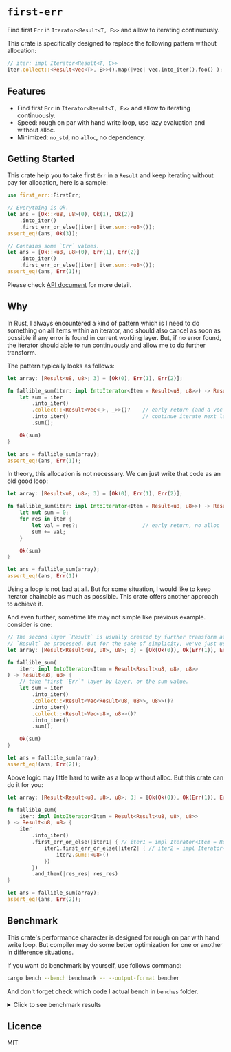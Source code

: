 # `first-err`

Find first `Err` in `Iterator<Result<T, E>>` and allow to iterating continuously.

This crate is specifically designed to replace the following pattern without allocation:

```rust
// iter: impl Iterator<Result<T, E>>
iter.collect::<Result<Vec<T>, E>>().map(|vec| vec.into_iter().foo() );
```



## Features

- Find first `Err` in `Iterator<Result<T, E>>` and allow to iterating continuously.
- Speed: rough on par with hand write loop, use lazy evaluation and without alloc.
- Minimized: `no_std`, no `alloc`, no dependency.



## Getting Started

This crate help you to take first `Err` in a `Result` and keep iterating without
pay for allocation, here is a sample:

```rust
use first_err::FirstErr;

// Everything is Ok.
let ans = [Ok::<u8, u8>(0), Ok(1), Ok(2)]
    .into_iter()
    .first_err_or_else(|iter| iter.sum::<u8>());
assert_eq!(ans, Ok(3));

// Contains some `Err` values.
let ans = [Ok::<u8, u8>(0), Err(1), Err(2)]
    .into_iter()
    .first_err_or_else(|iter| iter.sum::<u8>());
assert_eq!(ans, Err(1));
```

Please check [API document](https://docs.rs/first-err) for more detail.



## Why

In Rust, I always encountered a kind of pattern which is I need to do something on all
items within an iterator, and should also cancel as soon as possible if any error is
found in current working layer. But, if no error found, the iterator should able to run
continuously and allow me to do further transform.

The pattern typically looks as follows:

```rust
let array: [Result<u8, u8>; 3] = [Ok(0), Err(1), Err(2)];

fn fallible_sum(iter: impl IntoIterator<Item = Result<u8, u8>>) -> Result<u8, u8> {
    let sum = iter
        .into_iter()
        .collect::<Result<Vec<_>, _>>()?    // early return (and a vec alloc in here)
        .into_iter()                        // continue iterate next layer ...
        .sum();

    Ok(sum)
}

let ans = fallible_sum(array);
assert_eq!(ans, Err(1));
```

In theory, this allocation is not necessary. We can just write that code as an old good
loop:

```rust
let array: [Result<u8, u8>; 3] = [Ok(0), Err(1), Err(2)];

fn fallible_sum(iter: impl IntoIterator<Item = Result<u8, u8>>) -> Result<u8, u8> {
    let mut sum = 0;
    for res in iter {
        let val = res?;                     // early return, no alloc
        sum += val;
    }

    Ok(sum)
}

let ans = fallible_sum(array);
assert_eq!(ans, Err(1))
```

Using a loop is not bad at all. But for some situation, I would like to keep iterator
chainable as much as possible. This crate offers another approach to achieve it.

And even further, sometime life may not simple like previous example. consider is one:

```rust
// The second layer `Result` is usually created by further transform after the first layer
// `Result` be processed. But for the sake of simplicity, we've just use pre-defined values.
let array: [Result<Result<u8, u8>, u8>; 3] = [Ok(Ok(0)), Ok(Err(1)), Err(2)];

fn fallible_sum(
    iter: impl IntoIterator<Item = Result<Result<u8, u8>, u8>>
) -> Result<u8, u8> {
    // take "first `Err`" layer by layer, or the sum value.
    let sum = iter
        .into_iter()
        .collect::<Result<Vec<Result<u8, u8>>, u8>>()?
        .into_iter()
        .collect::<Result<Vec<u8>, u8>>()?
        .into_iter()
        .sum();

    Ok(sum)
}

let ans = fallible_sum(array);
assert_eq!(ans, Err(2));
```

Above logic may little hard to write as a loop without alloc. But this crate can do it
for you:

```rust
let array: [Result<Result<u8, u8>, u8>; 3] = [Ok(Ok(0)), Ok(Err(1)), Err(2)];

fn fallible_sum(
    iter: impl IntoIterator<Item = Result<Result<u8, u8>, u8>>
) -> Result<u8, u8> {
    iter
        .into_iter()
        .first_err_or_else(|iter1| { // iter1 = impl Iterator<Item = Result<u8, u8>>
            iter1.first_err_or_else(|iter2| { // iter2 = impl Iterator<Item = u8>
                iter2.sum::<u8>()
            })
        })
        .and_then(|res_res| res_res)
}

let ans = fallible_sum(array);
assert_eq!(ans, Err(2));
```



## Benchmark

This crate's performance character is designed for rough on par with hand write loop.
But compiler may do some better optimization for one or another in difference situations.

If you want do benchmark by yourself, use follows command:

```sh
cargo bench --bench benchmark -- --output-format bencher
```

And don't forget check which code I actual bench in `benches` folder.



<details>
  <summary>Click to see benchmark results</summary>
  <p>

  ### Environment

  - cpu: AMD Ryzen 5 3600 6-Core Processor
  - os: Debian GNU/Linux 12 (bookworm)
  - kernel: Linux 6.1.0-10-amd64 #1 SMP PREEMPT_DYNAMIC Debian 6.1.38-1 (2023-07-14)
  - rustc: 1.72.0 (5680fa18f 2023-08-23)
  - cargo: 1.72.0 (103a7ff2e 2023-08-15)

  ### Results

  ```txt
  test bench_100000_err_at_0______/__collect ... bench:          13 ns/iter (+/- 0)
  test bench_100000_err_at_0______/_____loop ... bench:           1 ns/iter (+/- 0)
  test bench_100000_err_at_0______/first_err ... bench:           1 ns/iter (+/- 0)

  test bench_100000_err_at_1______/__collect ... bench:          19 ns/iter (+/- 0)
  test bench_100000_err_at_1______/_____loop ... bench:           2 ns/iter (+/- 0)
  test bench_100000_err_at_1______/first_err ... bench:           2 ns/iter (+/- 0)

  test bench_100000_err_at_10_____/__collect ... bench:          82 ns/iter (+/- 1)
  test bench_100000_err_at_10_____/_____loop ... bench:           3 ns/iter (+/- 0)
  test bench_100000_err_at_10_____/first_err ... bench:           3 ns/iter (+/- 0)

  test bench_100000_err_at_100____/__collect ... bench:         276 ns/iter (+/- 3)
  test bench_100000_err_at_100____/_____loop ... bench:           9 ns/iter (+/- 0)
  test bench_100000_err_at_100____/first_err ... bench:           7 ns/iter (+/- 0)

  test bench_100000_err_at_1000___/__collect ... bench:        1027 ns/iter (+/- 39)
  test bench_100000_err_at_1000___/_____loop ... bench:          66 ns/iter (+/- 1)
  test bench_100000_err_at_1000___/first_err ... bench:          60 ns/iter (+/- 0)

  test bench_100000_err_at_10000__/__collect ... bench:        6168 ns/iter (+/- 149)
  test bench_100000_err_at_10000__/_____loop ... bench:         604 ns/iter (+/- 10)
  test bench_100000_err_at_10000__/first_err ... bench:         605 ns/iter (+/- 1)

  test bench_100000_err_at_99999__/__collect ... bench:       57075 ns/iter (+/- 344)
  test bench_100000_err_at_99999__/_____loop ... bench:        5985 ns/iter (+/- 19)
  test bench_100000_err_at_99999__/first_err ... bench:        5980 ns/iter (+/- 11)

  test bench_100000_err_at_100000_/__collect ... bench:       60171 ns/iter (+/- 4611)
  test bench_100000_err_at_100000_/_____loop ... bench:        5982 ns/iter (+/- 8)
  test bench_100000_err_at_100000_/first_err ... bench:        5987 ns/iter (+/- 33)

  test bench_100000_err_not_exists/__collect ... bench:       58460 ns/iter (+/- 343)
  test bench_100000_err_not_exists/_____loop ... bench:           1 ns/iter (+/- 0)
  test bench_100000_err_not_exists/first_err ... bench:           1 ns/iter (+/- 0)

  test bench_100000_l1_err_at_0_______l2_err_at_1000___/__collect ... bench:          14 ns/iter (+/- 0)
  test bench_100000_l1_err_at_0_______l2_err_at_1000___/_____loop ... bench:           3 ns/iter (+/- 0)
  test bench_100000_l1_err_at_0_______l2_err_at_1000___/first_err ... bench:           6 ns/iter (+/- 0)

  test bench_100000_l1_err_at_1_______l2_err_at_1000___/__collect ... bench:          21 ns/iter (+/- 0)
  test bench_100000_l1_err_at_1_______l2_err_at_1000___/_____loop ... bench:           3 ns/iter (+/- 0)
  test bench_100000_l1_err_at_1_______l2_err_at_1000___/first_err ... bench:           6 ns/iter (+/- 0)

  test bench_100000_l1_err_at_10______l2_err_at_1000___/__collect ... bench:          95 ns/iter (+/- 1)
  test bench_100000_l1_err_at_10______l2_err_at_1000___/_____loop ... bench:          13 ns/iter (+/- 0)
  test bench_100000_l1_err_at_10______l2_err_at_1000___/first_err ... bench:          10 ns/iter (+/- 0)

  test bench_100000_l1_err_at_100_____l2_err_at_1000___/__collect ... bench:         362 ns/iter (+/- 3)
  test bench_100000_l1_err_at_100_____l2_err_at_1000___/_____loop ... bench:         110 ns/iter (+/- 2)
  test bench_100000_l1_err_at_100_____l2_err_at_1000___/first_err ... bench:          72 ns/iter (+/- 0)

  test bench_100000_l1_err_at_1000____l2_err_at_1000___/__collect ... bench:        1319 ns/iter (+/- 14)
  test bench_100000_l1_err_at_1000____l2_err_at_1000___/_____loop ... bench:        1020 ns/iter (+/- 15)
  test bench_100000_l1_err_at_1000____l2_err_at_1000___/first_err ... bench:         626 ns/iter (+/- 6)

  test bench_100000_l1_err_at_10000___l2_err_at_1000___/__collect ... bench:        9883 ns/iter (+/- 633)
  test bench_100000_l1_err_at_10000___l2_err_at_1000___/_____loop ... bench:        1115 ns/iter (+/- 5)
  test bench_100000_l1_err_at_10000___l2_err_at_1000___/first_err ... bench:         774 ns/iter (+/- 52)

  test bench_100000_l1_err_at_99999___l2_err_at_1000___/__collect ... bench:       94787 ns/iter (+/- 330)
  test bench_100000_l1_err_at_99999___l2_err_at_1000___/_____loop ... bench:        1780 ns/iter (+/- 4)
  test bench_100000_l1_err_at_99999___l2_err_at_1000___/first_err ... bench:        2123 ns/iter (+/- 5)

  test bench_100000_l1_err_at_100000__l2_err_at_1000___/__collect ... bench:       96160 ns/iter (+/- 161)
  test bench_100000_l1_err_at_100000__l2_err_at_1000___/_____loop ... bench:        1787 ns/iter (+/- 3)
  test bench_100000_l1_err_at_100000__l2_err_at_1000___/first_err ... bench:        2118 ns/iter (+/- 123)

  test bench_100000_l1_err_at_none____l2_err_at_0______/__collect ... bench:       89359 ns/iter (+/- 309)
  test bench_100000_l1_err_at_none____l2_err_at_0______/_____loop ... bench:           3 ns/iter (+/- 0)
  test bench_100000_l1_err_at_none____l2_err_at_0______/first_err ... bench:           6 ns/iter (+/- 0)

  test bench_100000_l1_err_at_none____l2_err_at_1______/__collect ... bench:       89247 ns/iter (+/- 211)
  test bench_100000_l1_err_at_none____l2_err_at_1______/_____loop ... bench:           4 ns/iter (+/- 0)
  test bench_100000_l1_err_at_none____l2_err_at_1______/first_err ... bench:           6 ns/iter (+/- 0)

  test bench_100000_l1_err_at_none____l2_err_at_10_____/__collect ... bench:       89375 ns/iter (+/- 131)
  test bench_100000_l1_err_at_none____l2_err_at_10_____/_____loop ... bench:          13 ns/iter (+/- 0)
  test bench_100000_l1_err_at_none____l2_err_at_10_____/first_err ... bench:          11 ns/iter (+/- 0)

  test bench_100000_l1_err_at_none____l2_err_at_100____/__collect ... bench:       89231 ns/iter (+/- 161)
  test bench_100000_l1_err_at_none____l2_err_at_100____/_____loop ... bench:         106 ns/iter (+/- 0)
  test bench_100000_l1_err_at_none____l2_err_at_100____/first_err ... bench:          73 ns/iter (+/- 2)

  test bench_100000_l1_err_at_none____l2_err_at_1000___/__collect ... bench:       89982 ns/iter (+/- 84)
  test bench_100000_l1_err_at_none____l2_err_at_1000___/_____loop ... bench:         966 ns/iter (+/- 0)
  test bench_100000_l1_err_at_none____l2_err_at_1000___/first_err ... bench:         616 ns/iter (+/- 3)

  test bench_100000_l1_err_at_none____l2_err_at_10000__/__collect ... bench:       96578 ns/iter (+/- 352)
  test bench_100000_l1_err_at_none____l2_err_at_10000__/_____loop ... bench:        9569 ns/iter (+/- 47)
  test bench_100000_l1_err_at_none____l2_err_at_10000__/first_err ... bench:        6058 ns/iter (+/- 8)

  test bench_100000_l1_err_at_none____l2_err_at_99999__/__collect ... bench:      173763 ns/iter (+/- 646)
  test bench_100000_l1_err_at_none____l2_err_at_99999__/_____loop ... bench:       95541 ns/iter (+/- 490)
  test bench_100000_l1_err_at_none____l2_err_at_99999__/first_err ... bench:       60196 ns/iter (+/- 539)

  test bench_100000_l1_err_at_none____l2_err_at_100000_/__collect ... bench:      167568 ns/iter (+/- 1418)
  test bench_100000_l1_err_at_none____l2_err_at_100000_/_____loop ... bench:       95596 ns/iter (+/- 178)
  test bench_100000_l1_err_at_none____l2_err_at_100000_/first_err ... bench:       50250 ns/iter (+/- 3401)

  test bench_100000_err_not_exists_____________________/__collect ... bench:      182434 ns/iter (+/- 1666)
  test bench_100000_err_not_exists_____________________/_____loop ... bench:       95634 ns/iter (+/- 82)
  test bench_100000_err_not_exists_____________________/first_err ... bench:           5 ns/iter (+/- 0)
  ```

  </p>
</details>



## Licence

MIT
